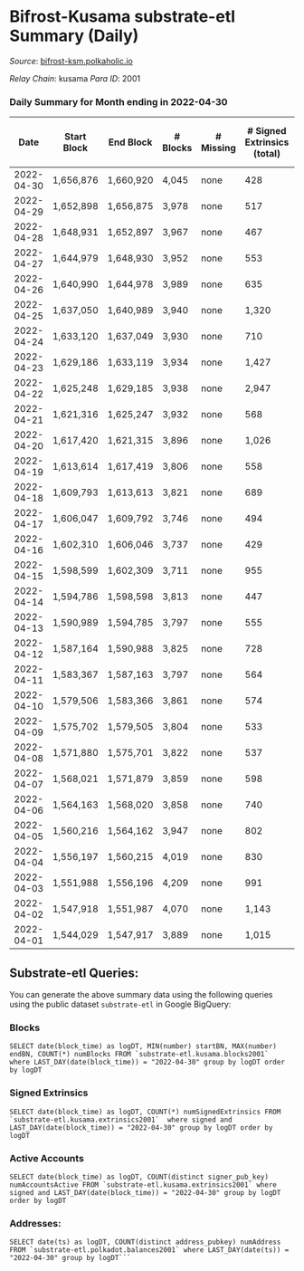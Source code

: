# Bifrost-Kusama substrate-etl Summary (Daily)

_Source_: [bifrost-ksm.polkaholic.io](https://bifrost-ksm.polkaholic.io)

*Relay Chain*: kusama
*Para ID*: 2001



### Daily Summary for Month ending in 2022-04-30


| Date | Start Block | End Block | # Blocks | # Missing | # Signed Extrinsics (total) | # Active Accounts | # Addresses with Balances | # Events | # Transfers | # XCM Transfers In | # XCM Transfers Out |
| ---- | ----------- | --------- | -------- | --------- | --------------------------- | ----------------- | ------------------------- | -------- | ----------- | ------------------ | ------------------- |
| 2022-04-30 | 1,656,876 | 1,660,920 | 4,045 | none  | 428 | 94 | 98,761 | 20,308 | 4,910 ($168,216) | 33 ($46,100.84) | 30 ($16,653.69) |
| 2022-04-29 | 1,652,898 | 1,656,875 | 3,978 | none  | 517 | 123 | 98,758 | 22,227 | 5,731 ($338,921) | 44 ($55,637.58) | 46 ($200,727) |
| 2022-04-28 | 1,648,931 | 1,652,897 | 3,967 | none  | 467 | 110 |  | 21,695 | 5,565 ($229,144) | 44 ($34,648.99) | 28 ($38,791.55) |
| 2022-04-27 | 1,644,979 | 1,648,930 | 3,952 | none  | 553 | 128 |  | 20,720 | 4,832 ($178,517) | 25 ($30,593.98) | 37 ($54,891.81) |
| 2022-04-26 | 1,640,990 | 1,644,978 | 3,989 | none  | 635 | 148 | 98,733 | 23,099 | 5,535 ($118,738) | 44 ($27,274.90) | 45 ($35,491.01) |
| 2022-04-25 | 1,637,050 | 1,640,989 | 3,940 | none  | 1,320 | 128 | 98,709 | 25,868 | 4,778 ($343,353) | 45 ($84,091.79) | 48 ($119,619) |
| 2022-04-24 | 1,633,120 | 1,637,049 | 3,930 | none  | 710 | 154 | 98,659 | 23,021 | 5,517 ($172,538) | 30 ($31,203.77) | 48 ($37,570.21) |
| 2022-04-23 | 1,629,186 | 1,633,119 | 3,934 | none  | 1,427 | 152 | 98,637 | 28,734 | 5,038 ($222,864) | 46 ($60,690.20) | 46 ($54,490.72) |
| 2022-04-22 | 1,625,248 | 1,629,185 | 3,938 | none  | 2,947 | 149 | 98,611 | 44,186 | 5,366 ($322,383) | 48 ($43,808.77) | 45 ($68,860.16) |
| 2022-04-21 | 1,621,316 | 1,625,247 | 3,932 | none  | 568 | 165 | 98,524 | 21,793 | 5,429 ($143,622) | 30 ($25,714.21) | 44 ($40,323.44) |
| 2022-04-20 | 1,617,420 | 1,621,315 | 3,896 | none  | 1,026 | 204 | 98,518 | 23,690 | 5,292 ($423,607) | 65 ($96,960.02) | 54 ($35,108.34) |
| 2022-04-19 | 1,613,614 | 1,617,419 | 3,806 | none  | 558 | 176 | 98,505 | 19,835 | 4,684 ($318,586) | 30 ($55,996.62) | 36 ($33,010.92) |
| 2022-04-18 | 1,609,793 | 1,613,613 | 3,821 | none  | 689 | 166 | 98,501 | 22,211 | 5,469 ($206,452) | 40 ($51,241.25) | 41 ($60,777.79) |
| 2022-04-17 | 1,606,047 | 1,609,792 | 3,746 | none  | 494 | 152 | 98,490 | 19,302 | 4,560 ($173,498) | 26 ($26,907.55) | 37 ($35,279.80) |
| 2022-04-16 | 1,602,310 | 1,606,046 | 3,737 | none  | 429 | 138 | 98,482 | 18,805 | 4,421 ($179,020) | 57 ($56,028.81) | 36 ($48,380.01) |
| 2022-04-15 | 1,598,599 | 1,602,309 | 3,711 | none  | 955 | 234 | 98,476 | 22,311 | 5,057 ($211,975) | 45 ($33,526.74) | 41 ($39,999.25) |
| 2022-04-14 | 1,594,786 | 1,598,598 | 3,813 | none  | 447 | 154 | 98,469 | 20,174 | 4,997 ($197,001) | 19 ($13,159.96) | 25 ($20,844.04) |
| 2022-04-13 | 1,590,989 | 1,594,785 | 3,797 | none  | 555 | 174 | 98,458 | 19,910 | 4,599 ($134,730) | 22 ($16,586.88) | 36 ($18,406.27) |
| 2022-04-12 | 1,587,164 | 1,590,988 | 3,825 | none  | 728 | 188 | 98,452 | 22,341 | 5,412 ($348,987) | 33 ($61,168.94) | 34 ($51,894.88) |
| 2022-04-11 | 1,583,367 | 1,587,163 | 3,797 | none  | 564 | 168 | 98,435 | 19,836 | 4,538 ($1,188,903) | 37 ($39,852.57) | 42 ($114,607) |
| 2022-04-10 | 1,579,506 | 1,583,366 | 3,861 | none  | 574 | 150 | 98,434 | 20,103 | 4,452 ($464,765) | 48 ($56,645.05) | 19 ($9,408.59) |
| 2022-04-09 | 1,575,702 | 1,579,505 | 3,804 | none  | 533 | 137 | 98,416 | 21,011 | 5,223 ($213,058) | 35 ($38,017.34) | 55 ($62,253.42) |
| 2022-04-08 | 1,571,880 | 1,575,701 | 3,822 | none  | 537 | 148 | 98,403 | 19,487 | 4,384 ($298,790) | 33 ($41,766.08) | 39 ($58,560.45) |
| 2022-04-07 | 1,568,021 | 1,571,879 | 3,859 | none  | 598 | 151 | 98,385 | 19,831 | 4,495 ($2,200,386) | 55 ($215,829) | 54 ($59,226.76) |
| 2022-04-06 | 1,564,163 | 1,568,020 | 3,858 | none  | 740 | 174 | 98,357 | 22,207 | 5,079 ($430,430) | 57 ($64,323.42) | 64 ($90,084.93) |
| 2022-04-05 | 1,560,216 | 1,564,162 | 3,947 | none  | 802 | 198 | 98,335 | 21,960 | 4,799 ($902,340) | 61 ($117,572) | 39 ($92,134.25) |
| 2022-04-04 | 1,556,197 | 1,560,215 | 4,019 | none  | 830 | 250 | 98,322 | 23,256 | 5,522 ($395,461) | 41 ($56,554.95) | 48 ($39,501.79) |
| 2022-04-03 | 1,551,988 | 1,556,196 | 4,209 | none  | 991 | 232 | 98,310 | 25,160 | 5,707 ($1,349,741) | 96 ($128,763) | 59 ($136,005) |
| 2022-04-02 | 1,547,918 | 1,551,987 | 4,070 | none  | 1,143 | 309 | 98,292 | 25,474 | 5,606 ($3,309,181) | 126 ($173,566) | 103 ($186,565) |
| 2022-04-01 | 1,544,029 | 1,547,917 | 3,889 | none  | 1,015 | 231 | 98,270 | 22,578 | 4,671 ($1,047,430) | 95 ($237,249) | 78 ($161,942) |

## Substrate-etl Queries:
You can generate the above summary data using the following queries using the public dataset `substrate-etl` in Google BigQuery:


### Blocks
```
SELECT date(block_time) as logDT, MIN(number) startBN, MAX(number) endBN, COUNT(*) numBlocks FROM `substrate-etl.kusama.blocks2001`  where LAST_DAY(date(block_time)) = "2022-04-30" group by logDT order by logDT
```


### Signed Extrinsics
```
SELECT date(block_time) as logDT, COUNT(*) numSignedExtrinsics FROM `substrate-etl.kusama.extrinsics2001`  where signed and LAST_DAY(date(block_time)) = "2022-04-30" group by logDT order by logDT
```


### Active Accounts
```
SELECT date(block_time) as logDT, COUNT(distinct signer_pub_key) numAccountsActive FROM `substrate-etl.kusama.extrinsics2001` where signed and LAST_DAY(date(block_time)) = "2022-04-30" group by logDT order by logDT
```


### Addresses:
```
SELECT date(ts) as logDT, COUNT(distinct address_pubkey) numAddress FROM `substrate-etl.polkadot.balances2001` where LAST_DAY(date(ts)) = "2022-04-30" group by logDT```

